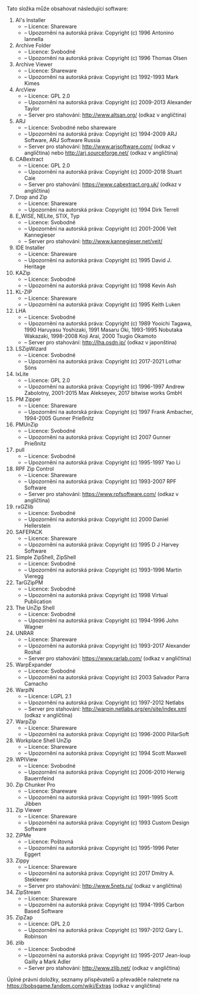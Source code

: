 ﻿Tato složka může obsahovat následující software:

1. AI's Installer
   - – Licence: Shareware
   - – Upozornění na autorská práva: Copyright (c) 1996 Antonino Iannella
2. Archive Folder
   - – Licence: Svobodné
   - – Upozornění na autorská práva: Copyright (c) 1996 Thomas Olsen
3. Archive Viewer
   - – Licence: Shareware
   - – Upozornění na autorská práva: Copyright (c) 1992-1993 Mark Kimes
4. ArcView
   - – Licence: GPL 2.0
   - – Upozornění na autorská práva: Copyright (c) 2009-2013 Alexander Taylor
   - – Server pro stahování: http://www.altsan.org/ (odkaz v angličtina)
5. ARJ
   - – Licence: Svobodné nebo shareware
   - – Upozornění na autorská práva: Copyright (c) 1994-2009 ARJ Software, ARJ Software Russia
   - – Server pro stahování: http://www.arjsoftware.com/ (odkaz v angličtina) nebo http://arj.sourceforge.net/ (odkaz v angličtina)
6. CABextract
   - – Licence: GPL 2.0
   - – Upozornění na autorská práva: Copyright (c) 2000-2018 Stuart Caie
   - – Server pro stahování: https://www.cabextract.org.uk/ (odkaz v angličtina)
7. Drop and Zip
   - – Licence: Shareware
   - – Upozornění na autorská práva: Copyright (c) 1994 Dirk Terrell
8. E_WISE, NELite, STIX, Typ
   - – Licence: Svobodné
   - – Upozornění na autorská práva: Copyright (c) 2001-2006 Veit Kannegieser
   - – Server pro stahování: http://www.kannegieser.net/veit/
9. IDE Installer
   - – Licence: Shareware
   - – Upozornění na autorská práva: Copyright (c) 1995 David J. Heritage
10. KAZip
    - – Licence: Svobodné
    - – Upozornění na autorská práva: Copyright (c) 1998 Kevin Ash
11. KL-ZIP
    - – Licence: Shareware
    - – Upozornění na autorská práva: Copyright (c) 1995 Keith Luken
12. LHA
    - – Licence: Svobodné
    - – Upozornění na autorská práva: Copyright (c) 1989 Yooichi Tagawa, 1990 Haruyasu Yoshizaki, 1991 Masaru Oki, 1993-1995 Nobutaka Wakazaki, 1998-2008 Koji Arai, 2000 Tsugio Okamoto
    - – Server pro stahování: http://lha.osdn.jp/ (odkaz v japonština)
13. LSZipWizard
    - – Licence: Svobodné
    - – Upozornění na autorská práva: Copyright (c) 2017-2021 Lothar Söns
14. lxLite
    - – Licence: GPL 2.0
    - – Upozornění na autorská práva: Copyright (c) 1996-1997 Andrew Zabolotny, 2001-2015 Max Alekseyev, 2017 bitwise works GmbH
15. PM Zipper
    - – Licence: Shareware
    - – Upozornění na autorská práva: Copyright (c) 1997 Frank Ambacher, 1994-2005 Gunner Prießnitz
16. PMUnZip
    - – Licence: Svobodné
    - – Upozornění na autorská práva: Copyright (c) 2007 Gunner Prießnitz
17. pull
    - – Licence: Svobodné
    - – Upozornění na autorská práva: Copyright (c) 1995-1997 Yao Li
18. RPF Zip Control
    - – Licence: Shareware
    - – Upozornění na autorská práva: Copyright (c) 1993-2007 RPF Software
    - – Server pro stahování: https://www.rpfsoftware.com/ (odkaz v angličtina)
19. rxGZlib
    - – Licence: Svobodné
    - – Upozornění na autorská práva: Copyright (c) 2000 Daniel Hellerstein
20. SAFEPACK
    - – Licence: Shareware
    - – Upozornění na autorská práva: Copyright (c) 1995 D J Harvey Software
21. Simple ZipShell, ZipShell
    - – Licence: Svobodné
    - – Upozornění na autorská práva: Copyright (c) 1993-1996 Martin Vieregg
22. TarGZipPM
    - – Licence: Svobodné
    - – Upozornění na autorská práva: Copyright (c) 1998 Virtual Publication
23. The UnZip Shell
    - – Licence: Svobodné
    - – Upozornění na autorská práva: Copyright (c) 1994-1996 John Wagner
24. UNRAR
    - – Licence: Shareware
    - – Upozornění na autorská práva: Copyright (c) 1993-2017 Alexander Roshal
    - – Server pro stahování: https://www.rarlab.com/ (odkaz v angličtina)
25. WarpExpander
    - – Licence: Svobodné
    - – Upozornění na autorská práva: Copyright (c) 2003 Salvador Parra Camacho
26. WarpIN
    - – Licence: LGPL 2.1
    - – Upozornění na autorská práva: Copyright (c) 1997-2012 Netlabs
    - – Server pro stahování: http://warpin.netlabs.org/en/site/index.xml (odkaz v angličtina)
27. WarpZip
    - – Licence: Shareware
    - – Upozornění na autorská práva: Copyright (c) 1996-2000 PillarSoft
28. Workplace Shell UnZip
    - – Licence: Shareware
    - – Upozornění na autorská práva: Copyright (c) 1994 Scott Maxwell
29. WPIView
    - – Licence: Svobodné
    - – Upozornění na autorská práva: Copyright (c) 2006-2010 Herwig Bauernfeind
30. Zip Chunker Pro
    - – Licence: Shareware
    - – Upozornění na autorská práva: Copyright (c) 1991-1995 Scott Jibben
31. Zip Viewer
    - – Licence: Shareware
    - – Upozornění na autorská práva: Copyright (c) 1993 Custom Design Software
32. ZiPMe
    - – Licence: Poštovná
    - – Upozornění na autorská práva: Copyright (c) 1995-1996 Peter Eggert
33. Zippy
    - – Licence: Shareware
    - – Upozornění na autorská práva: Copyright (c) 2017 Dmitry A. Steklenev
    - – Server pro stahování: http://www.5nets.ru/ (odkaz v angličtina)
34. ZipStream
    - – Licence: Shareware
    - – Upozornění na autorská práva: Copyright (c) 1994-1995 Carbon Based Software
35. ZipZap
    - – Licence: GPL 2.0
    - – Upozornění na autorská práva: Copyright (c) 1997-2012 Gary L. Robinson
36. zlib
    - – Licence: Svobodné
    - – Upozornění na autorská práva: Copyright (c) 1995-2017 Jean-loup Gailly a Mark Adler
    - – Server pro stahování: http://www.zlib.net/ (odkaz v angličtina)

Úplné právní doložky, seznamy přispěvatelů a převaděče naleznete na https://bobsgame.fandom.com/wiki/Extras (odkaz v angličtina)
